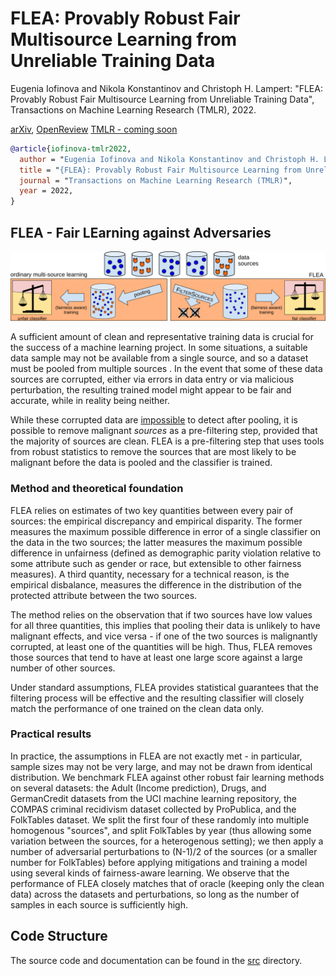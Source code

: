 # FLEA: Provably Robust Fair Multisource Learning from Unreliable Training Data

Eugenia Iofinova and Nikola Konstantinov and Christoph H. Lampert: "FLEA: Provably Robust Fair Multisource Learning from Unreliable Training Data", Transactions on Machine Learning Research (TMLR), 2022.

[arXiv](https://arxiv.org/pdf/2106.11732.pdf), [OpenReview](https://openreview.net/forum?id=XsPopigZXV)  [TMLR - coming soon](.)

```bibtex
@article{iofinova-tmlr2022,
  author = "Eugenia Iofinova and Nikola Konstantinov and Christoph H. Lampert",
  title = "{FLEA}: Provably Robust Fair Multisource Learning from Unreliable Training Data",
  journal = "Transactions on Machine Learning Research (TMLR)",
  year = 2022,
}
```

## FLEA - Fair LEarning against Adversaries

![image](FLEA-diagram-wide.png)

A sufficient amount of clean and representative training data is crucial for the success of a machine learning project. In some situations, a suitable data sample may not be available from a single source, and so a dataset must be pooled from multiple sources . In the event that some of these data sources are corrupted, either via errors in data entry or via malicious perturbation, the resulting trained model might appear to be fair and accurate, while in reality being neither.

While these corrupted data are [impossible](https://proceedings.mlr.press/v171/konstantinov22a/konstantinov22a.pdf) to detect after pooling, it is possible to remove malignant _sources_ as a pre-filtering step, provided that the majority of sources are clean. FLEA is a pre-filtering step that uses tools from robust statistics to remove the sources that are most likely to be malignant before the data is pooled and the classifier is trained.


### Method and theoretical foundation

FLEA relies on estimates of two key quantities between every pair of sources: the empirical discrepancy and empirical disparity. The former measures the maximum possible difference in error of a single classifier on the data in the two sources; the latter measures the maximum possible difference in unfairness (defined as demographic parity violation relative to some attribute such as gender or race, but extensible to other fairness measures). A third quantity, necessary for a technical reason, is the empirical disbalance, measures the difference in the distribution of the protected attribute between the two sources.

The method relies on the observation that if two sources have low values for all three quantities, this implies that pooling their data is unlikely to have malignant effects, and vice versa - if one of the two sources is malignantly corrupted, at least one of the quantities will be high. Thus, FLEA removes those sources that tend to have at least one large score against a large number of other sources.

Under standard assumptions, FLEA provides statistical guarantees that the filtering process will be effective and the resulting classifier will closely match the performance of one trained on the clean data only.

### Practical results

In practice, the assumptions in FLEA are not exactly met - in particular, sample sizes may not be very large, and may not be drawn from identical distribution. We benchmark FLEA against other robust fair learning methods on several datasets: the Adult (Income prediction), Drugs, and GermanCredit datasets from the UCI machine learning repository, the COMPAS criminal recidivism dataset collected by ProPublica, and the FolkTables dataset. We split the first four of these randomly into multiple homogenous "sources", and split FolkTables by year (thus allowing some variation between the sources, for a heterogenous setting); we then apply a number of adversarial perturbations to (N-1)/2 of the sources (or a smaller number for FolkTables) before applying mitigations and training a model using several kinds of fairness-aware learning. We observe that the performance of FLEA closely matches that of oracle (keeping only the clean data) across the datasets and perturbations, so long as the number of samples in each source is sufficiently high.


## Code Structure
The source code and documentation can be found in the [src](src/) directory. 
